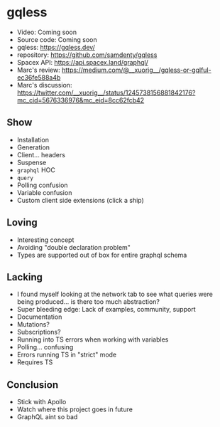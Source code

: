 # gqless

- Video: Coming soon
- Source code: Coming soon
- gqless: https://gqless.dev/
- repository: https://github.com/samdenty/gqless
- Spacex API: https://api.spacex.land/graphql/
- Marc's review: https://medium.com/@__xuorig__/gqless-or-gqlful-ec36fe588a4b
- Marc's discussion: https://twitter.com/__xuorig__/status/1245738156881842176?mc_cid=5676336976&mc_eid=8cc62fcb42

## Show

- Installation
- Generation
- Client... headers
- Suspense
- `graphql` HOC
- `query`
- Polling confusion
- Variable confusion
- Custom client side extensions (click a ship)

## Loving

- Interesting concept
- Avoiding "double declaration problem"
- Types are supported out of box for entire graphql schema

## Lacking

- I found myself looking at the network tab to see what queries were being produced... is there too much abstraction?
- Super bleeding edge: Lack of examples, community, support
- Documentation
- Mutations?
- Subscriptions?
- Running into TS errors when working with variables
- Polling... confusing
- Errors running TS in "strict" mode
- Requires TS

## Conclusion

- Stick with Apollo
- Watch where this project goes in future
- GraphQL aint so bad
